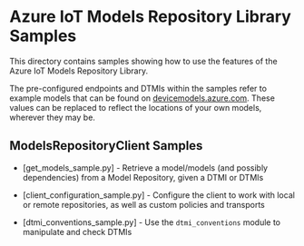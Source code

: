 # Azure IoT Models Repository Library Samples

This directory contains samples showing how to use the features of the Azure IoT Models Repository Library.

The pre-configured endpoints and DTMIs within the samples refer to example models that can be found on [devicemodels.azure.com](https://devicemodels.azure.com/). These values can be replaced to reflect the locations of your own models, wherever they may be.

## ModelsRepositoryClient Samples
* [get_models_sample.py]<!---(https://github.com/Azure/azure-sdk-for-python/tree/master/sdk/modelsrepository/azure-iot-modelsrepository/samples/get_models_sample.py)---> - Retrieve a model/models (and possibly dependencies) from a Model Repository, given a DTMI or DTMIs

* [client_configuration_sample.py]<!---(https://github.com/Azure/azure-sdk-for-python/tree/master/sdk/modelsrepository/azure-iot-modelsrepository/samples/client_configuration_sample.py)---> - Configure the client to work with local or remote repositories, as well as custom policies and transports

* [dtmi_conventions_sample.py]<!---(https://github.com/Azure/azure-sdk-for-python/tree/master/sdk/modelsrepository/azure-iot-modelsrepository/samples/dtmi_conventions_sample.py)---> - Use the `dtmi_conventions` module to manipulate and check DTMIs